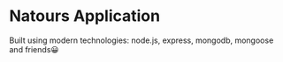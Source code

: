 # Natours Application

Built using modern technologies: node.js, express, mongodb, mongoose and friends😀
